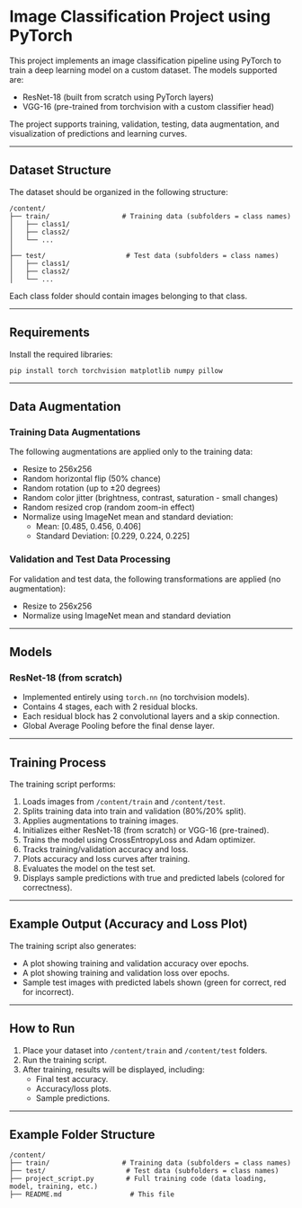 # Image Classification Project using PyTorch

This project implements an image classification pipeline using PyTorch to train a deep learning model on a custom dataset. The models supported are:

- ResNet-18 (built from scratch using PyTorch layers)
- VGG-16 (pre-trained from torchvision with a custom classifier head)

The project supports training, validation, testing, data augmentation, and visualization of predictions and learning curves.

---

## Dataset Structure

The dataset should be organized in the following structure:

```
/content/
├── train/                  # Training data (subfolders = class names)
│   ├── class1/
│   ├── class2/
│   └── ...
│
├── test/                    # Test data (subfolders = class names)
│   ├── class1/
│   ├── class2/
│   └── ...
```

Each class folder should contain images belonging to that class.

---

## Requirements

Install the required libraries:

```
pip install torch torchvision matplotlib numpy pillow
```

---

## Data Augmentation

### Training Data Augmentations

The following augmentations are applied only to the training data:

- Resize to 256x256
- Random horizontal flip (50% chance)
- Random rotation (up to ±20 degrees)
- Random color jitter (brightness, contrast, saturation - small changes)
- Random resized crop (random zoom-in effect)
- Normalize using ImageNet mean and standard deviation:
    - Mean: [0.485, 0.456, 0.406]
    - Standard Deviation: [0.229, 0.224, 0.225]

### Validation and Test Data Processing

For validation and test data, the following transformations are applied (no augmentation):

- Resize to 256x256
- Normalize using ImageNet mean and standard deviation

---

## Models

### ResNet-18 (from scratch)

- Implemented entirely using `torch.nn` (no torchvision models).
- Contains 4 stages, each with 2 residual blocks.
- Each residual block has 2 convolutional layers and a skip connection.
- Global Average Pooling before the final dense layer.


---

## Training Process

The training script performs:

1. Loads images from `/content/train` and `/content/test`.
2. Splits training data into train and validation (80%/20% split).
3. Applies augmentations to training images.
4. Initializes either ResNet-18 (from scratch) or VGG-16 (pre-trained).
5. Trains the model using CrossEntropyLoss and Adam optimizer.
6. Tracks training/validation accuracy and loss.
7. Plots accuracy and loss curves after training.
8. Evaluates the model on the test set.
9. Displays sample predictions with true and predicted labels (colored for correctness).

---

## Example Output (Accuracy and Loss Plot)

The training script also generates:

- A plot showing training and validation accuracy over epochs.
- A plot showing training and validation loss over epochs.
- Sample test images with predicted labels shown (green for correct, red for incorrect).

---

## How to Run

1. Place your dataset into `/content/train` and `/content/test` folders.
2. Run the training script.
3. After training, results will be displayed, including:
    - Final test accuracy.
    - Accuracy/loss plots.
    - Sample predictions.

---

## Example Folder Structure

```
/content/
├── train/                  # Training data (subfolders = class names)
├── test/                    # Test data (subfolders = class names)
├── project_script.py        # Full training code (data loading, model, training, etc.)
├── README.md                 # This file
```



